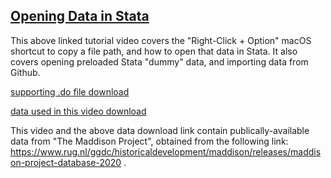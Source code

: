 ## [Opening Data in Stata](https://pjakiela.github.io/stata/importLocalCloud.mp4)

This above linked tutorial video covers the "Right-Click + Option" macOS shortcut to copy a file path, and how to open that data in Stata. It also covers opening preloaded Stata "dummy" data, and importing data from Github.

[supporting .do file download](https://pjakiela.github.io/stata/openLocalCloud.do)

[data used in this video download](https://pjakiela.github.io/stata/mpd2020.dta)

This video and the above data download link contain publically-available data from "The Maddison Project", obtained from the following link: https://www.rug.nl/ggdc/historicaldevelopment/maddison/releases/maddison-project-database-2020 .

